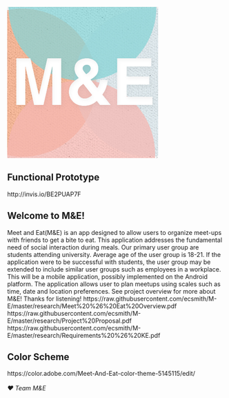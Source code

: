 [![logo](https://github.com/ecsmith/M-E/blob/master/screenshots/logo.jpg)]()<br>
<h2>Functional Prototype</h2> http://invis.io/BE2PUAP7F
<h2>Welcome to M&E!</h2>
<p>Meet and Eat(M&E) is an app designed to allow users to organize meet-ups with friends to get a bite to eat. This application addresses the fundamental need of social interaction during meals. Our primary user group are students attending university. Average age of the user group is 18-21. If the application were to be successful with students, the user group may be extended to include similar user groups such as employees in a workplace. This will be a mobile application, possibly implemented on the Android platform. The application allows user to plan meetups using scales such as time, date and location preferences. See project overview for more about M&E! Thanks for listening!
https://raw.githubusercontent.com/ecsmith/M-E/master/research/Meet%20%26%20Eat%20Overview.pdf
https://raw.githubusercontent.com/ecsmith/M-E/master/research/Project%20Proposal.pdf
https://raw.githubusercontent.com/ecsmith/M-E/master/research/Requirements%20%26%20KE.pdf</p>

<h2>Color Scheme</h2> https://color.adobe.com/Meet-And-Eat-color-theme-5145115/edit/
<br><br><i>&hearts; Team M&E</i>

